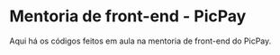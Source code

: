 # Mentoria de front-end - PicPay

Aqui há os códigos feitos em aula na mentoria de front-end do PicPay.